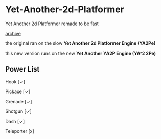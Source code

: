 # Yet-Another-2d-Platformer
Yet Another 2d Platformer remade to be fast

[archive](https://github.com/loglot/yet-another-2d-platformer-archive)

the original ran on the slow **Yet Another 2d Platformer Engine (YA2Pe)**

this new version runs on the new **Yet Another YA2P Engine (YA^2 2Pe)**

## Power List
Hook [✓]

Pickaxe [✓]

Grenade [✓]

Shotgun [✓]

Dash [✓]

Teleporter [x]